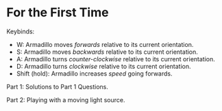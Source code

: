 # For the First Time

Keybinds:
- W: Armadillo moves _forwards_ relative to its current orientation.
- S: Armadillo moves _backwards_ relative to its current orientation.
- A: Armadillo turns _counter-clockwise_ relative to its current orientation.
- D: Armadillo turns _clockwise_ relative to its current orientation.
- Shift (hold): Armadillo increases _speed_ going forwards.

Part 1: Solutions to Part 1 Questions.

Part 2: Playing with a moving light source.
